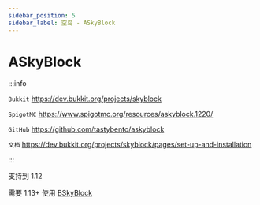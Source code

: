 ```yaml
---
sidebar_position: 5
sidebar_label: 空岛 - ASkyBlock
---
```


# ASkyBlock

:::info

`Bukkit` https://dev.bukkit.org/projects/skyblock

`SpigotMC` https://www.spigotmc.org/resources/askyblock.1220/

`GitHub` https://github.com/tastybento/askyblock

`文档` https://dev.bukkit.org/projects/skyblock/pages/set-up-and-installation

:::

支持到 1.12

需要 1.13+ 使用 [BSkyBlock](/Java/process/plugin/protection/BentoBox#bskyblock)
